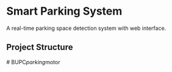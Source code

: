 # Smart Parking System

A real-time parking space detection system with web interface.

## Project Structure
#   B U P C _ p a r k i n g _ m o t o r  
 